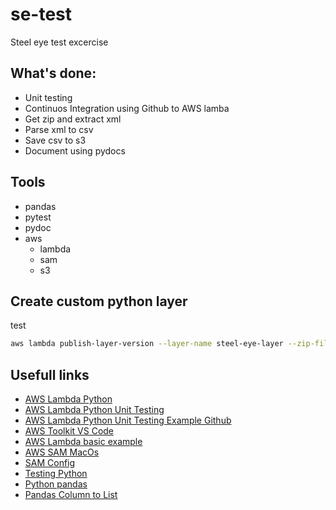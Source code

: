 # se-test
Steel eye test excercise

## What's done:
- Unit testing
- Continuos Integration using Github to AWS lamba
- Get zip and extract xml
- Parse xml to csv
- Save csv to s3
- Document using pydocs

## Tools
- pandas
- pytest
- pydoc
- aws
    - lambda
    - sam
    - s3

## Create custom python layer

test

```bash
aws lambda publish-layer-version --layer-name steel-eye-layer --zip-file fileb://layer.zip --compatible-runtimes python3.9 --region us-east-2
```

## Usefull links

- [AWS Lambda Python](https://docs.aws.amazon.com/lambda/latest/dg/lambda-python.html)
- [AWS Lambda Python Unit Testing](https://emshea.com/post/writing-python-unit-tests-lambda-functions)
- [AWS Lambda Python Unit Testing Example Github](https://github.com/em-shea/lambda-python-unit-test-example)
- [AWS Toolkit VS Code](https://docs.aws.amazon.com/toolkit-for-vscode/latest/userguide/setup-toolkit.html)
- [AWS Lambda basic example](https://docs.aws.amazon.com/code-samples/latest/catalog/python-lambda-lambda_handler_calculator.py.html)
- [AWS SAM MacOs](https://docs.aws.amazon.com/serverless-application-model/latest/developerguide/serverless-sam-cli-install-mac.html)
- [SAM Config](https://github.com/aws/aws-sam-cli/blob/develop/designs/sam-config.md)
- [Testing Python](https://docs.pytest.org/en/7.1.x/how-to/assert.html)
- [Python pandas](https://pandas.pydata.org/docs/reference/api/pandas.read_xml.html)
- [Pandas Column to List](https://stackoverflow.com/questions/22341271/get-list-from-pandas-dataframe-column-or-row)